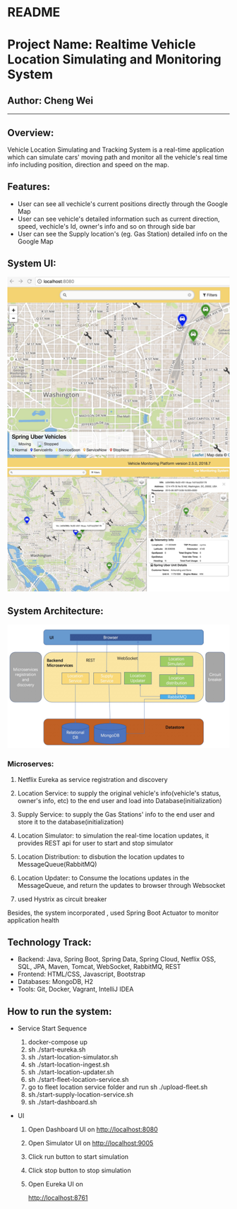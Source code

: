 # README

# Project Name: Realtime Vehicle Location Simulating and Monitoring System

## Author: Cheng Wei

---

## Overview:

Vehicle Location Simulating and Tracking System is a real-time application which can simulate cars' moving path and monitor all the vehicle's real time info including position, direction and speed on the map.

## Features:

* User can see all vechicle's  current positions directly through the Google Map
* User can see vehicle's detailed information such as current direction, speed, vechicle's Id, owner's info and so on through side bar
* User can see the Supply location's \(eg. Gas Station\) detailed info on the Google Map

## System UI:

![](/images/2.jpeg)![](/images/1.jpeg)

## System Architecture:

![](/images/4.jpeg)

### Microserves:

1. Netflix Eureka as service registration and discovery

2. Location Service: to supply the original vehicle's info\(vehicle's status, owner's info, etc\) to the end user and load into Database\(initialization\)

3. Supply Service: to supply the Gas Stations' info to the end user and store it to the database\(initialization\)

4. Location Simulator: to simulation the real-time location updates, it provides REST api for user to start and stop simulator

5. Location Distribution: to disbution the location updates to MessageQueue\(RabbitMQ\)

6. Location Updater: to Consume the locations updates in the MessageQueue, and return the updates to browser through Websocket

7. used Hystrix as circuit breaker  

  Besides, the system incorporated , used Spring Boot Actuator to monitor application health  

## Technology Track:

* Backend: Java, Spring Boot, Spring Data, Spring Cloud, Netflix OSS, SQL, JPA, Maven, Tomcat, WebSocket, RabbitMQ, REST
* Frontend: HTML/CSS, Javascript, Bootstrap
* Databases: MongoDB, H2
* Tools: Git, Docker, Vagrant, IntelliJ IDEA

##   How to run the system:

* Service Start Sequence

  1. docker-compose up
  2. sh ./start-eureka.sh
  3. sh ./start-location-simulator.sh
  4. sh ./start-location-ingest.sh
  5. sh ./start-location-updater.sh
  6. sh ./start-fleet-location-service.sh
  7. go to fleet location service folder and run sh ./upload-fleet.sh
  8. sh./start-supply-location-service.sh
  9. sh ./start-dashboard.sh

* UI

  1. Open Dashboard UI on
     [http://localhost:8080](http://localhost:8080/)
  2. Open Simulator UI on
     [http://localhost:9005](http://localhost:9005/)
  3. Click run button to start simulation
  4. Click stop button to stop simulation
  5. Open Eureka UI on

     [http://localhost:8761](http://localhost:8761/)



